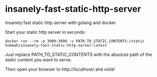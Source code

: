 # insanely-fast-static-http-server
Insanely fast static http server with golang and docker

Start your static http server in seconds:

`docker run --rm -p 3000:3000 -v PATH_TO_STATIC_CONTENTS:/static hokmah/insanely-fast-static-http-server:latest`

Just replace PATH_TO_STATIC_CONTENTS with the absolute path of the static content you want to serve.

Then open your browser to http://localhost/ and voilà!

